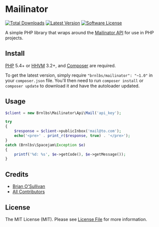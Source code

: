 # Mailinator

[![Total Downloads](http://img.shields.io/packagist/dt/brnlbs/mailinator.svg?style=flat-square)](https://github.com/brnlbs/mailinator/tags)
[![Latest Version](https://img.shields.io/github/release/brnlbs/mailinator.svg?style=flat-square)](https://github.com/brnlbs/mailinator/releases)
[![Software License](https://img.shields.io/badge/license-MIT-brightgreen.svg?style=flat-square)](https://github.com/brnlbs/mailinator/blob/master/LICENSE)


A simple PHP library that wraps around the [Mailinator API](http://mailinator.com/apidocs.jsp) for use in PHP projects.


## Install

[PHP](https://php.net) 5.4+ or [HHVM](http://hhvm.com) 3.2+, and [Composer](https://getcomposer.org) are required.

To get the latest version, simply require `"brnlbs/mailinator": "~1.0"` in your `composer.json` file. You'll then need to run `composer install` or `composer update` to download it and have the autoloader updated.


## Usage

``` php
$client = new Brnlbs\Mailinator\Api\Mail('api_key');

try
{
    $response = $client->publicInbox('mail@to.com');
    echo('<pre>' . print_r($response, true) . '</pre>');
}
catch (Brnlbs\Spacejam\Exception $e)
{
    printf('%d: %s', $e->getCode(), $e->getMessage());
}
```


## Credits

- [Brian O'Sullivan](https://github.com/brnlbs)
- [All Contributors](https://github.com/brnlbs/mailinator/contributors)


## License

The MIT License (MIT). Please see [License File](https://github.com/brnlbs/mailinator/blob/master/LICENSE) for more information.
